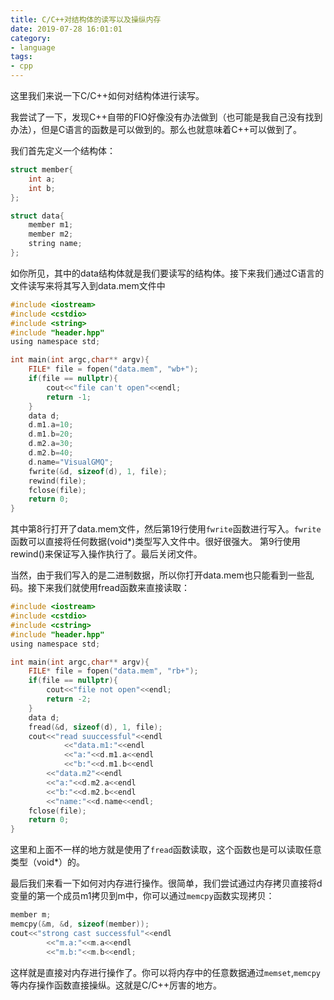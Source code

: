 ```yaml
---
title: C/C++对结构体的读写以及操纵内存
date: 2019-07-28 16:01:01
category:
- language
tags:
- cpp
---
```

这里我们来说一下C/C++如何对结构体进行读写。

我尝试了一下，发现C++自带的FIO好像没有办法做到（也可能是我自己没有找到办法），但是C语言的函数是可以做到的。那么也就意味着C++可以做到了。
<!--more-->
我们首先定义一个结构体：

```c
struct member{
    int a;
    int b;
};

struct data{
    member m1;
    member m2;
    string name;
};
```

如你所见，其中的data结构体就是我们要读写的结构体。接下来我们通过C语言的文件读写来将其写入到data.mem文件中

```c
#include <iostream>
#include <cstdio>
#include <string>
#include "header.hpp"
using namespace std;

int main(int argc,char** argv){
    FILE* file = fopen("data.mem", "wb+");
    if(file == nullptr){
        cout<<"file can't open"<<endl;
        return -1;
    }
    data d;
    d.m1.a=10;
    d.m1.b=20;
    d.m2.a=30;
    d.m2.b=40;
    d.name="VisualGMQ";
    fwrite(&d, sizeof(d), 1, file);
    rewind(file);
    fclose(file);
    return 0;
}
```

其中第8行打开了data.mem文件，然后第19行使用`fwrite`函数进行写入。`fwrite`函数可以直接将任何数据(void*)类型写入文件中。很好很强大。
第9行使用rewind()来保证写入操作执行了。最后关闭文件。

当然，由于我们写入的是二进制数据，所以你打开data.mem也只能看到一些乱码。接下来我们就使用fread函数来直接读取：

```c
#include <iostream>
#include <cstdio>
#include <cstring>
#include "header.hpp"
using namespace std;

int main(int argc,char** argv){
    FILE* file = fopen("data.mem", "rb+");
    if(file == nullptr){
        cout<<"file not open"<<endl;
        return -2;
    }
    data d;
    fread(&d, sizeof(d), 1, file);
    cout<<"read suuccessful"<<endl
            <<"data.m1:"<<endl
            <<"a:"<<d.m1.a<<endl
            <<"b:"<<d.m1.b<<endl
        <<"data.m2"<<endl
        <<"a:"<<d.m2.a<<endl
        <<"b:"<<d.m2.b<<endl
        <<"name:"<<d.name<<endl;
    fclose(file);
    return 0;
}
```

这里和上面不一样的地方就是使用了`fread`函数读取，这个函数也是可以读取任意类型（void*）的。

最后我们来看一下如何对内存进行操作。很简单，我们尝试通过内存拷贝直接将d变量的第一个成员m1拷贝到m中，你可以通过`memcpy`函数实现拷贝：

```c
member m;
memcpy(&m, &d, sizeof(member));
cout<<"strong cast successful"<<endl
        <<"m.a:"<<m.a<<endl
        <<"m.b:"<<m.b<<endl;
```

这样就是直接对内存进行操作了。你可以将内存中的任意数据通过`memset`,`memcpy`等内存操作函数直接操纵。这就是C/C++厉害的地方。